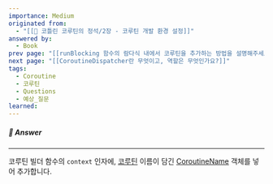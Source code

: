 ```yaml
---
importance: Medium
originated from:
  - "[[📘 코틀린 코루틴의 정석/2장 - 코루틴 개발 환경 설정]]"
answered by:
  - Book
prev page: "[[runBlocking 함수의 람다식 내에서 코루틴을 추가하는 방법을 설명해주세요.]]"
next page: "[[CoroutineDispatcher란 무엇이고, 역할은 무엇인가요?]]"
tags:
  - Coroutine
  - 코루틴
  - Questions
  - 예상_질문
learned: 
---
```

##### 💬 Answer
---
코루틴 빌더 함수의 `context` 인자에, [코루틴](코루틴.md) 이름이 담긴 [CoroutineName](CoroutineName.md) 객체를 넣어 추가합니다.
